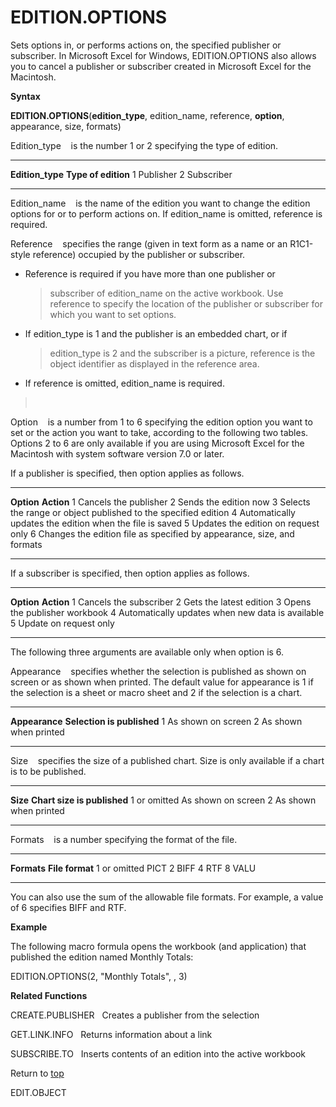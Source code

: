 EDITION.OPTIONS
===============

Sets options in, or performs actions on, the specified publisher or
subscriber. In Microsoft Excel for Windows, EDITION.OPTIONS also allows
you to cancel a publisher or subscriber created in Microsoft Excel for
the Macintosh.

**Syntax**

**EDITION.OPTIONS**(**edition\_type**, edition\_name, reference,
**option**, appearance, size, formats)

Edition\_type    is the number 1 or 2 specifying the type of edition.

  ------------------- ---------------------
  **Edition\_type**   **Type of edition**
  1                   Publisher
  2                   Subscriber
  ------------------- ---------------------

Edition\_name    is the name of the edition you want to change the
edition options for or to perform actions on. If edition\_name is
omitted, reference is required.

Reference    specifies the range (given in text form as a name or an
R1C1-style reference) occupied by the publisher or subscriber.

-   Reference is required if you have more than one publisher or
    > subscriber of edition\_name on the active workbook. Use reference
    > to specify the location of the publisher or subscriber for which
    > you want to set options.

-   If edition\_type is 1 and the publisher is an embedded chart, or if
    > edition\_type is 2 and the subscriber is a picture, reference is
    > the object identifier as displayed in the reference area.

-   If reference is omitted, edition\_name is required.

>  

Option    is a number from 1 to 6 specifying the edition option you want
to set or the action you want to take, according to the following two
tables. Options 2 to 6 are only available if you are using Microsoft
Excel for the Macintosh with system software version 7.0 or later.

If a publisher is specified, then option applies as follows.

  ------------ ------------------------------------------------------------------------
  **Option**   **Action**
  1            Cancels the publisher
  2            Sends the edition now
  3            Selects the range or object published to the specified edition
  4            Automatically updates the edition when the file is saved
  5            Updates the edition on request only
  6            Changes the edition file as specified by appearance, size, and formats
  ------------ ------------------------------------------------------------------------

If a subscriber is specified, then option applies as follows.

  ------------ --------------------------------------------------
  **Option**   **Action**
  1            Cancels the subscriber
  2            Gets the latest edition
  3            Opens the publisher workbook
  4            Automatically updates when new data is available
  5            Update on request only
  ------------ --------------------------------------------------

The following three arguments are available only when option is 6.

Appearance    specifies whether the selection is published as shown on
screen or as shown when printed. The default value for appearance is 1
if the selection is a sheet or macro sheet and 2 if the selection is a
chart.

  ---------------- ----------------------------
  **Appearance**   **Selection is published**
  1                As shown on screen
  2                As shown when printed
  ---------------- ----------------------------

Size    specifies the size of a published chart. Size is only available
if a chart is to be published.

  -------------- -----------------------------
  **Size**       **Chart size is published**
  1 or omitted   As shown on screen
  2              As shown when printed
  -------------- -----------------------------

Formats    is a number specifying the format of the file.

  -------------- -----------------
  **Formats**    **File format**
  1 or omitted   PICT
  2              BIFF
  4              RTF
  8              VALU
  -------------- -----------------

You can also use the sum of the allowable file formats. For example, a
value of 6 specifies BIFF and RTF.

**Example**

The following macro formula opens the workbook (and application) that
published the edition named Monthly Totals:

EDITION.OPTIONS(2, \"Monthly Totals\", , 3)

**Related Functions**

CREATE.PUBLISHER   Creates a publisher from the selection

GET.LINK.INFO   Returns information about a link

SUBSCRIBE.TO   Inserts contents of an edition into the active workbook

Return to [top](#E)

EDIT.OBJECT
